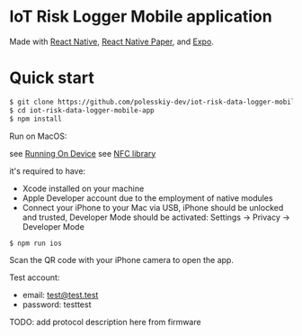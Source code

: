 # IoT Risk Logger Mobile application

Made with [React Native](https://reactnative.dev/), [React Native Paper](https://callstack.github.io/react-native-paper/), and [Expo](https://expo.io/).

# Quick start

```bash
$ git clone https://github.com/polesskiy-dev/iot-risk-data-logger-mobile-app
$ cd iot-risk-data-logger-mobile-app
$ npm install
```

Run on MacOS:

see [Running On Device](https://reactnative.dev/docs/running-on-device)
see [NFC library](https://github.com/revtel/react-native-nfc-manager)

it's required to have:
- Xcode installed on your machine
- Apple Developer account due to the employment of native modules
- Connect your iPhone to your Mac via USB, iPhone should be unlocked and trusted, Developer Mode should be activated: Settings -> Privacy -> Developer Mode

```bash
$ npm run ios
```

Scan the QR code with your iPhone camera to open the app.

Test account:
- email: test@test.test
- password: testtest

TODO: add protocol description here from firmware

